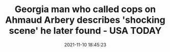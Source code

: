 ---
"title": "Georgia man who called cops on Ahmaud Arbery describes 'shocking scene' he later found - USA TODAY"
"date": "2021-11-10 18:45:23"
"feed_name": "GOOGLENEWSCONSTRUCTION"
"feed_website": "https://news.google.com/search?q=construction%2Bincident&hl=en-US&gl=US&ceid=US:en"
"feed_rss": "https://news.google.com/rss/search?q=construction%2Bincident&hl=en-US&gl=US&ceid=US:en"
"link": "https://www.usatoday.com/story/news/nation/2021/11/10/ahmaud-arbery-witness-called-police-murder-trial/6368046001/"
"source": "{'href': 'https://www.usatoday.com', 'title': 'USA TODAY'}"
"file": "_posts/2021-1-1-c5fd10e6d3e844441fa6e65a6ac8193128658fe6.md"
"accident": "0"
"drilling": "0"
"dead": "0"
"injured": "0"
"arrested": "0"
"place": "unknown place"
"where": "unknown site"
"causes": "unknown"
"place_uri": "unknown place"
---
